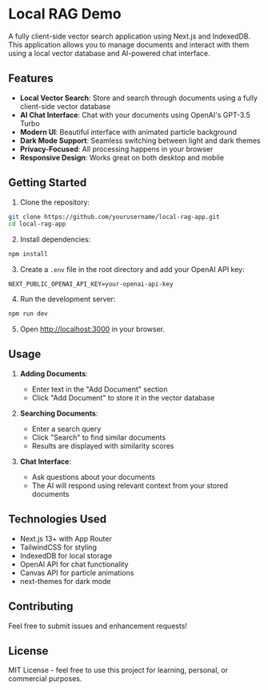 # Local RAG Demo

A fully client-side vector search application using Next.js and IndexedDB. This application allows you to manage documents and interact with them using a local vector database and AI-powered chat interface.

## Features

- **Local Vector Search**: Store and search through documents using a fully client-side vector database
- **AI Chat Interface**: Chat with your documents using OpenAI's GPT-3.5 Turbo
- **Modern UI**: Beautiful interface with animated particle background
- **Dark Mode Support**: Seamless switching between light and dark themes
- **Privacy-Focused**: All processing happens in your browser
- **Responsive Design**: Works great on both desktop and mobile

## Getting Started

1. Clone the repository:
```bash
git clone https://github.com/yourusername/local-rag-app.git
cd local-rag-app
```

2. Install dependencies:
```bash
npm install
```

3. Create a `.env` file in the root directory and add your OpenAI API key:
```
NEXT_PUBLIC_OPENAI_API_KEY=your-openai-api-key
```

4. Run the development server:
```bash
npm run dev
```

5. Open [http://localhost:3000](http://localhost:3000) in your browser.

## Usage

1. **Adding Documents**:
   - Enter text in the "Add Document" section
   - Click "Add Document" to store it in the vector database

2. **Searching Documents**:
   - Enter a search query
   - Click "Search" to find similar documents
   - Results are displayed with similarity scores

3. **Chat Interface**:
   - Ask questions about your documents
   - The AI will respond using relevant context from your stored documents

## Technologies Used

- Next.js 13+ with App Router
- TailwindCSS for styling
- IndexedDB for local storage
- OpenAI API for chat functionality
- Canvas API for particle animations
- next-themes for dark mode

## Contributing

Feel free to submit issues and enhancement requests!

## License

MIT License - feel free to use this project for learning, personal, or commercial purposes.
